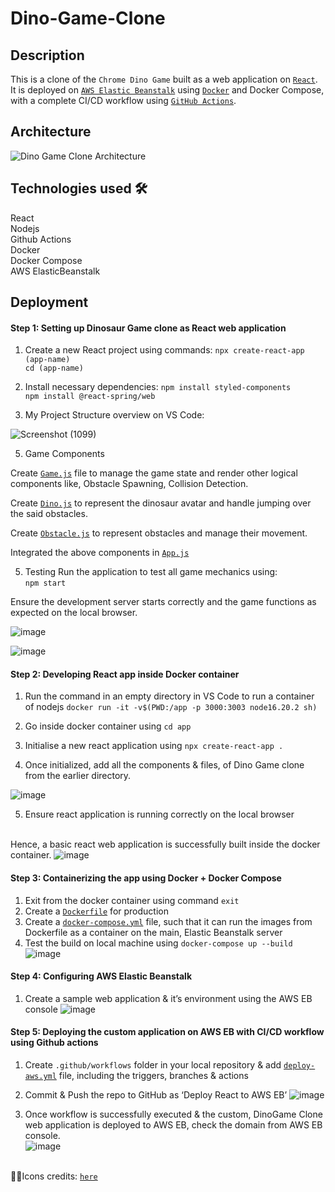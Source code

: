 
# Dino-Game-Clone

## Description

This is a clone of the `Chrome Dino Game` built as a web application on [`React`](https://react.dev/). It is deployed on [`AWS Elastic Beanstalk`](https://aws.amazon.com/elasticbeanstalk/) using [`Docker`](https://www.docker.com/) and Docker Compose, with a complete CI/CD workflow using [`GitHub Actions`](https://github.com/features/actions).


## Architecture

![Dino Game Clone Architecture](https://github.com/aakanksha-k/DinoGame-Clone/assets/136099041/e032794b-4c2c-4114-a94c-b1d271ea453d)


## Technologies used 🛠 
React \
Nodejs \
Github Actions \
Docker \
Docker Compose \
AWS ElasticBeanstalk 


## Deployment

#### Step 1: Setting up Dinosaur Game clone as React web application

1. Create a new React project using commands:
`npx create-react-app (app-name)` \
`cd (app-name)`

2. Install necessary dependencies:
`npm install styled-components`\
`npm install @react-spring/web`

3. My Project Structure overview on VS Code:
   
![Screenshot (1099)](https://github.com/aakanksha-k/DinoGame-Clone/assets/136099041/54928e9f-accb-406e-b822-1a420c5194db)

5. Game Components
   
Create [`Game.js`](https://github.com/aakanksha-k/DinoGame-Clone/blob/master/src/components/Game.js) file to manage the game state and render other logical components like, Obstacle Spawning, Collision Detection. 

Create [`Dino.js`](https://github.com/aakanksha-k/DinoGame-Clone/blob/master/src/components/Dino.js) to represent the dinosaur avatar and handle jumping over the said obstacles. 

Create [`Obstacle.js`](https://github.com/aakanksha-k/DinoGame-Clone/blob/master/src/components/Obstacle.js) to represent obstacles and manage their movement.

Integrated the above components in [`App.js`](https://github.com/aakanksha-k/DinoGame-Clone/blob/master/src/App.js)

5. Testing
Run the application to test all game mechanics using: \
`npm start`

Ensure the development server starts correctly and the game functions as expected on the local browser.

![image](https://github.com/aakanksha-k/DinoGame-Clone/assets/136099041/d4a1d725-b05f-4fc4-b627-6f04d687a589)

![image](https://github.com/aakanksha-k/DinoGame-Clone/assets/136099041/8be9c3b8-b115-4e41-aec4-927af38e4475)

#### Step 2: Developing React app inside Docker container
1.	Run the command in an empty directory in VS Code to run a container of nodejs
`docker run -it -v$(PWD:/app -p 3000:3003 node16.20.2 sh)`

2. Go inside docker container using `cd app`
3. Initialise a new react application using `npx create-react-app .`
4.	Once initialized, add all the components & files, of Dino Game clone from the earlier directory.
   
![image](https://github.com/aakanksha-k/DinoGame-Clone/assets/136099041/67ff4a2e-fa1a-46fa-911f-037c14b67b43)

5.	Ensure react application is running correctly on the local browser

\
Hence, a basic react web application is successfully built inside the docker container.
![image](https://github.com/aakanksha-k/DinoGame-Clone/assets/136099041/facf606a-a58c-4c81-9b3e-3bce1a04ca7b)


#### Step 3: Containerizing the app using Docker + Docker Compose

1. Exit from the docker container using command `exit`
2.	Create a [`Dockerfile`](https://github.com/aakanksha-k/DinoGame-Clone/blob/master/Dockerfile) for production
3.	Create a [`docker-compose.yml`](https://github.com/aakanksha-k/DinoGame-Clone/blob/master/docker-compose.yml) file, such that it can run the images from Dockerfile as a container on the main, Elastic Beanstalk server
4.	Test the build on local machine using `docker-compose up --build`
\
![image](https://github.com/aakanksha-k/DinoGame-Clone/assets/136099041/678a4ee3-265a-4ccb-b54f-9f3add661a49)

#### Step 4: Configuring AWS Elastic Beanstalk

1. Create a sample web application & it’s environment using the AWS EB console
![image](https://github.com/aakanksha-k/DinoGame-Clone/assets/136099041/256d2aca-a475-49cb-b1a0-9a337528d179)

#### Step 5: Deploying the custom application on AWS EB with CI/CD workflow using Github actions

1. Create `.github/workflows` folder in your local repository & add [`deploy-aws.yml`](https://github.com/aakanksha-k/DinoGame-Clone/blob/master/.github/workflows/deploy-aws.yml) file, including the triggers, branches & actions
2.	Commit & Push the repo to GitHub as ‘Deploy React to AWS EB’
![image](https://github.com/aakanksha-k/DinoGame-Clone/assets/136099041/92e14e8c-fe91-42dc-80c1-674534bf6b56)

3.	Once workflow is successfully executed & the custom, DinoGame Clone web application is deployed to AWS EB, check the domain from AWS EB console.
\
![image](https://github.com/aakanksha-k/DinoGame-Clone/assets/136099041/88481539-9530-47ed-b9b1-f23c52dcc553)


\
👩‍💻Icons credits: [`here`](https://chromedino.com/emojis.php)
